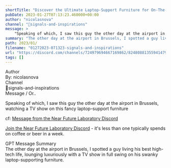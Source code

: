 ```yaml
---
shortTitle: "Discover the Ultimate Laptop-Support Furniture for On-The-Go Entertainment at Brussels Airport!"
pubDate: 2023-01-27T07:13:23.460000+00:00
author: "nicolasnova"
channel: "🚦signals-and-inspirations"
message: >
    "Speaking of which, I saw this guy the other day at the airport in Brussels, watching a TV show on this fancy laptop-support furniture"
summary: "The other day at the airport in Brussels, I spotted a guy living his best high-tech life, lounging luxuriously with a TV show in full swing on his swanky laptop-supporting furniture."
path: 2023/01/
filename: "01272023-071323-signals-and-inspirations"
url: "https://discord.com/channels/724979694667169862/824808813559414794/1068428494205358080"
tags: []
---
```

<div class="metadata-title-header pt-3 pb-3 pl-2">Author</div>    
<div class="bg-gray-200 p-4 rounded-md mb-4">   
By: nicolasnova
</div>

<div class="metadata-title-header pt-3 pb-3 pl-2">Channel</div>    
<div class="bg-gray-200 p-4 rounded-md mb-4">   
🚦signals-and-inspirations</span>
</div>

<div class="metadata-title-header pt-3 pb-3 pl-2">Message / Or..</div>    
<div class="human-content-container">  

Speaking of which, I saw this guy the other day at the airport in Brussels, watching a TV show on this fancy laptop-support furniture


<!-- 
Speaking of which, I saw this guy the other day at the airport in Brussels, watching a TV show on this fancy laptop-support furniture
 -->
</div>



cf: <a href="">Message from the Near Future Laboratory Discord</a>

<a href="">Join the Near Future Laboratory Discord</a> - it's less than one typically spends on coffee or beer in a week. 



<div class="metadata-title-header pt-3 pb-3 pl-2">GPT Message Summary</div>    
<div class="robot-content-container">
The other day at the airport in Brussels, I spotted a guy living his best high-tech life, lounging luxuriously with a TV show in full swing on his swanky laptop-supporting furniture.
</div>
</div>